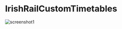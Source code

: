# IrishRailCustomTimetables

![screenshot1](https://github.com/ViktorVarsano/IrishRailCustomTimetables/blob/main/CustomScreenshot1.png?raw=true "screenshot1")

